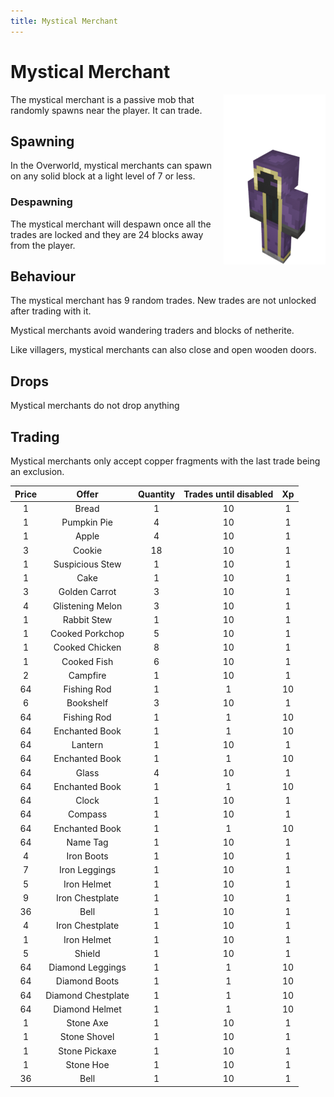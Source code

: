 ```yaml
---
title: Mystical Merchant
---
```


# Mystical Merchant

<img alt="Mystical Merchant" src="/assets/images/mystical_merchant.png" style="float: right;"/>
The mystical merchant is a passive mob that randomly spawns near the player. It can trade.

## Spawning

In the Overworld, mystical merchants can spawn on any solid block at a light level of 7 or less.

### Despawning

The mystical merchant will despawn once all the trades are locked and they are 24 blocks away from the player.

## Behaviour

The mystical merchant has 9 random trades. New trades are not unlocked after trading with it.

Mystical merchants avoid wandering traders and blocks of netherite.

Like villagers, mystical merchants can also close and open wooden doors.

## Drops

Mystical merchants do not drop anything

## Trading
 Mystical merchants only accept copper fragments with the last trade being an exclusion.
 
| Price |      Offer      | Quantity | Trades until disabled | Xp |
|:-----:|:---------------:|:--------:|:---------------------:|:--:|
|   1   |      Bread      |     1    |           10          |  1 |
|   1   |   Pumpkin Pie   |     4    |           10          |  1 |
|   1   |      Apple      |     4    |           10          |  1 |
|   3   |      Cookie     |     18   |           10          |  1 |
|   1   | Suspicious Stew |     1    |           10          |  1 |
|   1   |       Cake      |     1    |           10          |  1 |
|   3   |   Golden Carrot |     3    |           10          |  1 |
|   4   | Glistening Melon|     3    |           10          |  1 |
|   1   | Rabbit Stew     |     1    |           10          |  1 |
|   1   | Cooked Porkchop |     5    |           10          |  1 |
|   1   | Cooked Chicken  |     8    |           10          |  1 |
|   1   | Cooked Fish     |     6    |           10          |  1 |
|   2   | Campfire        |     1    |           10          |  1 |
|   64  | Fishing Rod     |     1    |           1           |  10|
|   6   | Bookshelf       |     3    |           10          |  1 |
|   64  | Fishing Rod     |     1    |           1           |  10|
|   64  | Enchanted Book  |     1    |           1           |  10|
|   64  | Lantern         |     1    |           10          |  1 |
|   64  | Enchanted Book  |     1    |           1           |  10|
|   64  | Glass           |     4    |           10          |  1 |
|   64  | Enchanted Book  |     1    |           1           |  10|
|   64  | Clock           |     1    |           10          |  1 |
|   64  | Compass         |     1    |           10          |  1 |
|   64  | Enchanted Book  |     1    |           1           |  10|
|   64  | Name Tag        |     1    |           10          |  1 |
|   4   | Iron Boots      |     1    |           10          |  1 |
|   7   | Iron Leggings   |     1    |           10          |  1 |
|   5   | Iron Helmet     |     1    |           10          |  1 |
|   9   | Iron Chestplate |     1    |           10          |  1 |
|   36  | Bell            |     1    |           10          |  1 |
|   4   | Iron Chestplate |     1    |           10          |  1 |
|   1   | Iron Helmet     |     1    |           10          |  1 |
|   5   | Shield          |     1    |           10          |  1 |
|   64  | Diamond Leggings|     1    |           1           |  10|
|   64  | Diamond Boots   |     1    |           1           |  10|
|   64   | Diamond Chestplate |     1    |           1          |  10 |
|   64   | Diamond Helmet     |     1    |           1          |  10 |
|   1   | Stone Axe |     1    |           10          |  1 |
|   1   | Stone Shovel |     1    |           10          |  1 |
|   1   | Stone Pickaxe |     1    |           10          |  1 |
|   1   | Stone Hoe |     1    |           10          |  1 |
|   36  | Bell            |     1    |           10          |  1 |
